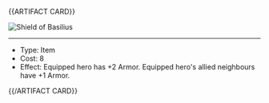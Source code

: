 <!-- ======================================

How to Contribute: https://ggs.wiki/r/howto

Artifact-specific info: https://github.com/GGS-ORG/artifact/blob/master/README.md

====================================== -->


{{ARTIFACT CARD}}

<!-- Card image goes here. -->

![Shield of Basilius](https://i.imgur.com/31ChaBi.jpg)

---

<!-- Card description goes here. -->

* Type: Item
* Cost: 8
* Effect: Equipped hero has +2 Armor. Equipped hero's allied neighbours have +1 Armor.

{{/ARTIFACT CARD}}

